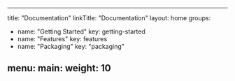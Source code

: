 
---
title: "Documentation"
linkTitle: "Documentation"
layout: home
groups:
  - name: "Getting Started"
    key: getting-started
  - name: "Features"
    key: features
  - name: "Packaging"
    key: "packaging"
  
menu:
  main:
    weight: 10
---
